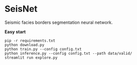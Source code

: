 # SeisNet
Seismic facies borders segmentation neural network.

**Easy start**
```
pip -r requirements.txt
python download.py
python train.py --config config.txt
python inference.py --config config.txt --path data/valid/
streamlit run explore.py
```
